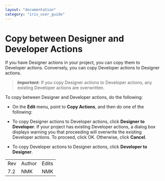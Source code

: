 ```yaml
---
layout: "documentation"
category: "iris_user_guide"
---
```

                          

Copy between Designer and Developer Actions
===========================================

If you have Designer actions in your project, you can copy them to Developer actions. Conversely, you can copy Developer actions to Designer actions.

> **_Important:_** If you copy Designer actions to Developer actions, any existing Developer actions are overwritten.

To copy between Designer and Developer actions, do the following:

*   On the **Edit** menu, point to **Copy Actions**, and then do one of the following:

*   To copy Designer actions to Developer actions, click **Designer to Developer**. If your project has existing Developer actions, a dialog box displays warning you that proceeding will overwrite the existing Developer actions. To proceed, click OK. Otherwise, click **Cancel**.
*   To copy Developer actions to Designer actions, click **Developer to Designer**.

<table style="margin-left: 0;margin-right: auto;mc-table-style: url('Resources/TableStyles/RevisionTable.css');" class="TableStyle-RevisionTable" cellspacing="0" data-mc-conditions="Default.HTML5 Only"><colgroup><col class="TableStyle-RevisionTable-Column-Column1"> <col class="TableStyle-RevisionTable-Column-Column1"> <col class="TableStyle-RevisionTable-Column-Column1"></colgroup><tbody><tr class="TableStyle-RevisionTable-Body-Body1"><td class="TableStyle-RevisionTable-BodyE-Column1-Body1" data-mc-conditions="Default.HTML5 Only">Rev</td><td class="TableStyle-RevisionTable-BodyE-Column1-Body1" data-mc-conditions="Default.HTML5 Only">Author</td><td class="TableStyle-RevisionTable-BodyD-Column1-Body1" data-mc-conditions="Default.HTML5 Only">Edits</td></tr><tr class="TableStyle-RevisionTable-Body-Body1"><td class="TableStyle-RevisionTable-BodyB-Column1-Body1" data-mc-conditions="Default.HTML5 Only">7.2</td><td class="TableStyle-RevisionTable-BodyB-Column1-Body1" data-mc-conditions="Default.HTML5 Only">NMK</td><td class="TableStyle-RevisionTable-BodyA-Column1-Body1" data-mc-conditions="Default.HTML5 Only">NMK</td></tr></tbody></table>
